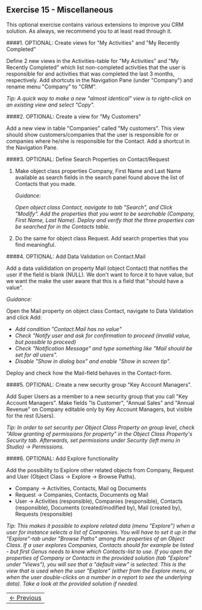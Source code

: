 ## Exercise 15 - Miscellaneous

This optional exercise contains various extensions to improve you CRM solution. As always, we recommend you to at least read through it.

####1. OPTIONAL: Create views for "My Activities" and "My Recently Completed"

Define 2 new views in the Activities-table for "My Activities" and "My Recently Completed" which list non-completed activities that the user is responsible for and activities that was completed the last 3 months, respectively. Add shortcuts in the Navigation Pane (under "Company") and rename menu "Company" to "CRM".

*Tip: A quick way to make a new "almost identical" view is to right-click on an existing view and select "Copy".*

####2. OPTIONAL: Create a view for "My Customers"

Add a new view in table "Companies" called "My customers". This view should show customers/companies that the user is responsible for or companies where he/she is responsible for the Contact. Add a shortcut in the Navigation Pane.

####3. OPTIONAL: Define Search Properties on Contact/Request

1. Make object class properties Company, First Name and Last Name available as search fields in the search panel found above the list of Contacts that you made.

   *Guidance:*

   *Open object class Contact, navigate to tab "Search", and Click "Modify". Add the properties that you want to be searchable (Company, First Name, Last Name). Deploy and verify that the three properties can be searched for in the Contacts table.*
   
2. Do the same for object class Request. Add search properties that you find meaningful. 

####4. OPTIONAL: Add Data Validation on Contact.Mail

Add a data valididation on property Mail (object Contact) that notifies the user if the field is blank (NULL). We don't want to force it to have value, but we want the make the user aware that this is a field that "should have a value".

*Guidance:*

Open the Mail property on object class Contact, navigate to Data Validation and click Add:
* _Add condition "Contact.Mail has no value"_
* _Check "Notify user and ask for confirmation to proceed (invalid value, but possible to proceed)_
* _Check "Notification Message" and type something like "Mail should be set for all users"._
* _Disable "Show in dialog box" and enable "Show in screen tip"._

Deploy and check how the Mail-field behaves in the Contact-form.

####5. OPTIONAL: Create a new security group "Key Account Managers". 

Add Super Users as a member to a new security group that you call "Key Account Managers". Make fields "Is Customer", "Annual Sales" and "Annual Revenue" on Company editable only by Key Account Managers, but visible for the rest (Users).

*Tip: In order to set security per Object Class Property on group level, check "Allow granting of permissions for property" in the Object Class Property's Security tab. Afterwards, set permissions under Security (left menu in Studio) -> Permissions.*

####6. OPTIONAL: Add Explore functionality 

Add the possibility to Explore other related objects from Company, Request and User (Object Class -> Explore -> Browse Paths).

* Company -> Activities, Contacts, Mail og Documents
* Request -> Companies, Contacts, Documents og Mail
* User -> Activities (responsible), Companies (responsible), Contacts (responsible), Documents (created/modified by), Mail (created by), Requests (responsible)

*Tip: This makes it possible to explore related data (menu "Explore") when a user for instance selects a list of Companies. You will have to set it up in the "Explore"-tab under "Browse Paths" among the properties of an Object Class. If a user explores Companies, Contacts should for example be listed - but first Genus needs to know which Contacts-list to use. If you open the properties of Company or Contacts in the provided solution (tab "Explore" under "Views"), you will see that a "default view" is selected. This is the view that is used when the user "Explore" (either from the Explore menu, or when the user double-clicks on a number in a report to see the underlying data). Take a look at the provided solution if needed.* 


<table>
   <tr><td><a href="exercise-14.md"><- Previous</a></td></tr>
</table>
